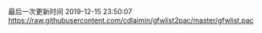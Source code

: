 最后一次更新时间 2019-12-15 23:50:07
https://raw.githubusercontent.com/cdlaimin/gfwlist2pac/master/gfwlist.pac


